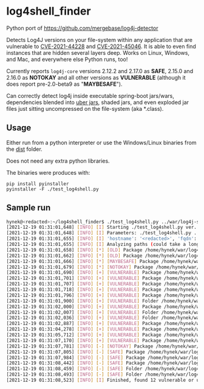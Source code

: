# log4shell_finder

Python port of https://github.com/mergebase/log4j-detector

Detects Log4J versions on your file-system within any application that are vulnerable to [CVE-2021-44228](https://mergebase.com/vulnerability/CVE-2021-44228/)  and [CVE-2021-45046](https://mergebase.com/vulnerability/CVE-2021-45046/). It is able to even find instances that are hidden several layers deep. Works on Linux, Windows, and Mac, and everywhere else Python runs, too!

Currently reports `log4j-core` versions 2.12.2 and 2.17.0 as **SAFE**, 2.15.0 and 2.16.0 as **NOTOKAY** and all other versions as **VULNERABLE**
(although it does report pre-2.0-beta9 as "**MAYBESAFE**").

Can correctly detect log4j inside executable spring-boot jars/wars, dependencies blended
into [uber jars](https://mergebase.com/blog/software-composition-analysis-sca-vs-java-uber-jars/), shaded jars, and even
exploded jar files just sitting uncompressed on the file-system (aka *.class).

## Usage

Either run from a python interpreter or use the Windows/Linux binaries from the [dist](dist) folder.

Does not need any extra python libraries.

The binaries were produces with:

```
pip install pyinstaller
pyinstaller -F ./test_log4shell.py
```

## Sample run

```bash
hynek@<redacted>:~/log4shell_finder$ ./test_log4shell.py ../war/log4j-samples/
[2021-12-19 01:31:01,648] [INFO] [I] Starting ./test_log4shell.py ver. 1.1-20211219
[2021-12-19 01:31:01,648] [INFO] [I] Parameters: ./test_log4shell.py ../war/log4j-samples/
[2021-12-19 01:31:01,655] [INFO] [I] 'hostname': '<redacted>', 'fqdn': '<redacted>', 'ip': '<redacted>', 'system': 'Linux', 'release': '5.4.0-58-generic', 'version': '#64-Ubuntu SMP Wed Dec 9 08:16:25 UTC 2020', 'machine': 'x86_64', 'cpu': 'x86_64'
[2021-12-19 01:31:01,655] [INFO] [I] Analyzing paths (could take a long time).
[2021-12-19 01:31:01,658] [INFO] [*] [OLD] Package /home/hynek/war/log4j-samples/old-hits/log4j-1.1.3.jar contains Log4J-1.x <= 1.2.17
[2021-12-19 01:31:01,662] [INFO] [*] [OLD] Package /home/hynek/war/log4j-samples/old-hits/log4j-1.2.17.jar contains Log4J-1.x <= 1.2.17
[2021-12-19 01:31:01,666] [INFO] [*] [MAYBESAFE] Package /home/hynek/war/log4j-samples/old-hits/log4j-core-2.0-beta2.jar contains Log4J-2.x <= 2.0-beta8 (JndiLookup.class not present)
[2021-12-19 01:31:01,679] [INFO] [*] [NOTOKAY] Package /home/hynek/war/log4j-samples/true-hits/log4j-core-2.15.0.jar contains Log4J-2.x == 2.15.0
[2021-12-19 01:31:01,690] [INFO] [+] [VULNERABLE] Package /home/hynek/war/log4j-samples/true-hits/log4j-core-2.9.1.jar contains Log4J-2.x >= 2.0-beta9 (< 2.10.0)
[2021-12-19 01:31:01,701] [INFO] [+] [VULNERABLE] Package /home/hynek/war/log4j-samples/true-hits/log4j-core-2.10.0.zip contains Log4J-2.x >= 2.10.0
[2021-12-19 01:31:01,707] [INFO] [+] [VULNERABLE] Package /home/hynek/war/log4j-samples/true-hits/log4j-core-2.0-beta9.jar contains Log4J-2.x >= 2.0-beta9 (< 2.10.0)
[2021-12-19 01:31:01,718] [INFO] [+] [VULNERABLE] Package /home/hynek/war/log4j-samples/true-hits/log4j-core-2.10.0.jar contains Log4J-2.x >= 2.10.0
[2021-12-19 01:31:01,796] [INFO] [+] [VULNERABLE] Package /home/hynek/war/log4j-samples/true-hits/uber/infinispan-embedded-query-8.2.12.Final.jar contains Log4J-2.x >= 2.0-beta9 (< 2.10.0)
[2021-12-19 01:31:01,900] [INFO] [+] [VULNERABLE] Folder /home/hynek/war/log4j-samples/true-hits/uber/expanded/org/apache/logging/log4j/core contains Log4J-2.x >= 2.0-beta9 (< 2.10.0)
[2021-12-19 01:31:02,000] [INFO] [+] [VULNERABLE] Package /home/hynek/war/log4j-samples/true-hits/shaded/clt-1.0-SNAPSHOT.jar contains Log4J-2.x >= 2.10.0
[2021-12-19 01:31:02,007] [INFO] [+] [VULNERABLE] Folder /home/hynek/war/log4j-samples/true-hits/shaded/expanded/clt/shaded/l/core contains Log4J-2.x >= 2.10.0
[2021-12-19 01:31:02,036] [INFO] [+] [VULNERABLE] Folder /home/hynek/war/log4j-samples/true-hits/exploded/2.12.1/org/apache/logging/log4j/core contains Log4J-2.x >= 2.10.0
[2021-12-19 01:31:02,887] [INFO] [+] [VULNERABLE] Package /home/hynek/war/log4j-samples/true-hits/springboot-executable/spiff-0.0.1-SNAPSHOT.zip:WEB-INF/lib/log4j-core-2.10.0.jar contains Log4J-2.x >= 2.10.0
[2021-12-19 01:31:04,278] [INFO] [+] [VULNERABLE] Package /home/hynek/war/log4j-samples/true-hits/springboot-executable/spiff-0.0.1-SNAPSHOT.jar:WEB-INF/lib/log4j-core-2.10.0.jar contains Log4J-2.x >= 2.10.0
[2021-12-19 01:31:05,712] [INFO] [+] [VULNERABLE] Package /home/hynek/war/log4j-samples/true-hits/springboot-executable/spiff-0.0.1-SNAPSHOT.ear:WEB-INF/lib/log4j-core-2.10.0.jar contains Log4J-2.x >= 2.10.0
[2021-12-19 01:31:07,170] [INFO] [+] [VULNERABLE] Package /home/hynek/war/log4j-samples/true-hits/springboot-executable/spiff-0.0.1-SNAPSHOT.war:WEB-INF/lib/log4j-core-2.10.0.jar contains Log4J-2.x >= 2.10.0
[2021-12-19 01:31:07,781] [INFO] [-] [NOTOKAY] Package /home/hynek/war/log4j-samples/false-hits/log4j-core-2.16.0.jar contains Log4J-2.x == 2.16.0
[2021-12-19 01:31:07,805] [INFO] [-] [SAFE] Package /home/hynek/war/log4j-samples/false-hits/log4j-core-2.12.2.jar contains Log4J-2.x == 2.12.2
[2021-12-19 01:31:07,984] [INFO] [-] [SAFE] Package /home/hynek/war/log4j-samples/false-hits/apache-log4j-2.17.0-bin.zip:apache-log4j-2.17.0-bin/log4j-core-2.17.0.jar contains Log4J-2.x >= 2.17.0
[2021-12-19 01:31:08,442] [INFO] [-] [SAFE] Package /home/hynek/war/log4j-samples/false-hits/apache-log4j-2.17.0-bin/log4j-core-2.17.0.jar contains Log4J-2.x >= 2.17.0
[2021-12-19 01:31:08,459] [INFO] [-] [SAFE] Folder /home/hynek/war/log4j-samples/false-hits/apache-log4j-2.17.0-bin/exploded/org/apache/logging/log4j/core contains Log4J-2.x >= 2.17.0
[2021-12-19 01:31:08,493] [INFO] [-] [SAFE] Folder /home/hynek/war/log4j-samples/false-hits/exploded/2.12.2/org/apache/logging/log4j/core contains Log4J-2.x == 2.12.2
[2021-12-19 01:31:08,523] [INFO] [I] Finished, found 12 vulnerable or unsafe log4j instances.
```
